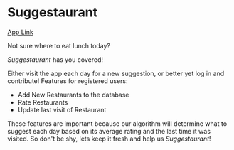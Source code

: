 # Suggestaurant

[App Link](https://suggestaurant-sage.herokuapp.com/)

Not sure where to eat lunch today? 

*Suggestaurant* has you covered!

Either visit the app each day for a new suggestion, or better yet log in and contribute!
Features for registered users:

* Add New Restaurants to the database
* Rate Restaurants
* Update last visit of Restaurant

These features are important because our algorithm will determine what to suggest each day based on its average rating and the last time it was visited. 
So don't be shy, lets keep it fresh and help us *Suggestaurant*!

